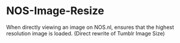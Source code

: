 # NOS-Image-Resize
When directly viewing an image on NOS.nl, ensures that the highest resolution image is loaded. (Direct rewrite of Tumblr Image Size)
